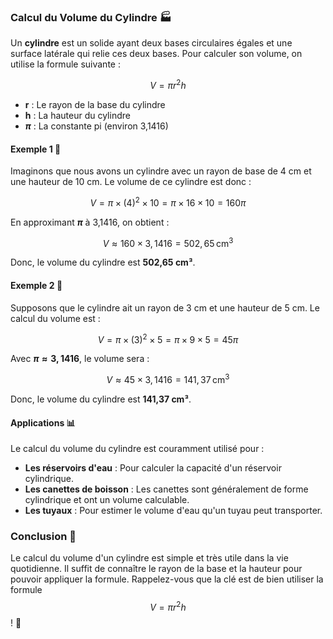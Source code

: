 ### **Calcul du Volume du Cylindre** 🏭

Un **cylindre** est un solide ayant deux bases circulaires égales et une surface latérale qui relie ces deux bases. Pour calculer son volume, on utilise la formule suivante :

$$
V = \pi r^2 h
$$

- **r** : Le rayon de la base du cylindre
- **h** : La hauteur du cylindre
- **$\pi$** : La constante pi (environ 3,1416)


#### **Exemple 1** 🌟

Imaginons que nous avons un cylindre avec un rayon de base de 4 cm et une hauteur de 10 cm. Le volume de ce cylindre est donc :

$$
V = \pi \times (4)^2 \times 10 = \pi \times 16 \times 10 = 160 \pi
$$

En approximant **$\pi$** à 3,1416, on obtient :

$$
V \approx 160 \times 3,1416 = 502,65 \, \text{cm}^3
$$

Donc, le volume du cylindre est **502,65 cm³**.


#### **Exemple 2** 🌟

Supposons que le cylindre ait un rayon de 3 cm et une hauteur de 5 cm. Le calcul du volume est :

$$
V = \pi \times (3)^2 \times 5 = \pi \times 9 \times 5 = 45 \pi
$$

Avec **$\pi \approx 3,1416$**, le volume sera :

$$
V \approx 45 \times 3,1416 = 141,37 \, \text{cm}^3
$$

Donc, le volume du cylindre est **141,37 cm³**.

#### **Applications** 📊

Le calcul du volume du cylindre est couramment utilisé pour :

- **Les réservoirs d'eau** : Pour calculer la capacité d'un réservoir cylindrique.
- **Les canettes de boisson** : Les canettes sont généralement de forme cylindrique et ont un volume calculable.
- **Les tuyaux** : Pour estimer le volume d'eau qu'un tuyau peut transporter.


### **Conclusion** 🎯

Le calcul du volume d'un cylindre est simple et très utile dans la vie quotidienne. Il suffit de connaître le rayon de la base et la hauteur pour pouvoir appliquer la formule. Rappelez-vous que la clé est de bien utiliser la formule $$V = \pi r^2 h$$ ! 📏